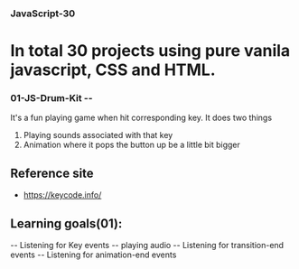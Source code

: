 ### JavaScript-30
# In total 30 projects using pure vanila javascript, CSS and HTML.

### 01-JS-Drum-Kit -- 
It's a fun playing game when hit corresponding key. It does two things
1. Playing sounds associated with that key
2. Animation where it pops the button up be a little bit bigger 

## Reference site 
- https://keycode.info/

## Learning goals(01): 
-- Listening for Key events
-- playing audio
-- Listening for transition-end events
-- Listening for animation-end events
